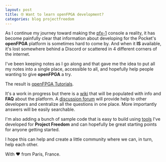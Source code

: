 ```yaml
---
layout: post
title: 🤓 Want to learn openFPGA development?
categories: blog projectfreedom
---
```


As I continue my journey toward making the [pfx-1](https://didier.malenfant.net/ProjectFreedom/) console a reality, it has become painfully clear that information about developing for the Pocket's **openFPGA** platform is sometimes hard to come by. And when it **IS** available, it's lost somewhere behind a Discord or scattered in 4 different corners of the internet.

I've been keeping notes as I go along and that gave me the idea to put all my notes into a single place, accessible to all, and hopefully help people wanting to give **openFPGA** a try.

The result is [openFPGA Tutorials](https://github.com/DidierMalenfant/openFPGA-tutorials).

It's a work in progress but there is a [wiki](https://github.com/DidierMalenfant/openFPGA-tutorials/wiki) that will be populated with info and **FAQ** about the platform. A [discussion forum](https://github.com/DidierMalenfant/openFPGA-tutorials/discussions) will provide help to other developers and centralize all the questions in one place. More importantly answers will be easily searchable.

I'm also adding a bunch of sample code that is easy to build using [tools](https://github.com/DidierMalenfant/pfDevTools) I've developed for **Project Freedom** and can hopefully be great starting points for anyone getting started.

I hope this can help and create a little community where we can, in turn, help each other.

With ❤️ from Paris, France.
